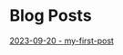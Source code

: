 # Blog Posts

[2023-09-20 - my-first-post](https://bendominguez011.github.io/blog/2023/09/20/my-first-post.html)

